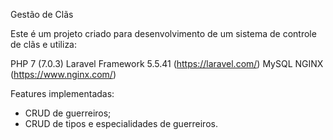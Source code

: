 Gestão de Clãs

Este é um projeto criado para desenvolvimento de um sistema de controle de clãs e utiliza:

PHP 7 (7.0.3)
Laravel Framework 5.5.41 (https://laravel.com/)
MySQL
NGINX (https://www.nginx.com/)

Features implementadas:
- CRUD de guerreiros;
- CRUD de tipos e especialidades de guerreiros.
